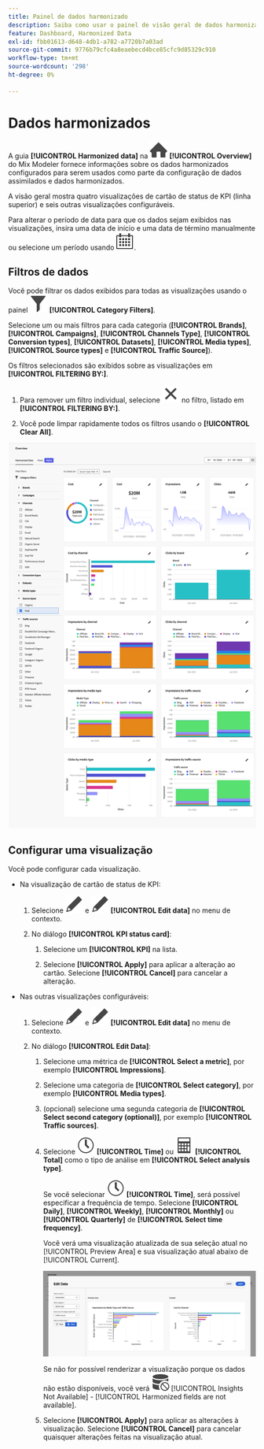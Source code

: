 ```yaml
---
title: Painel de dados harmonizado
description: Saiba como usar o painel de visão geral de dados harmonizados no Mix Modeler.
feature: Dashboard, Harmonized Data
exl-id: fbb01613-d648-4db1-a782-a7720b7a03ad
source-git-commit: 9776b79cfc4a8eaebecd4bce85cfc9d85329c910
workflow-type: tm+mt
source-wordcount: '298'
ht-degree: 0%

---
```


# Dados harmonizados

A guia **[!UICONTROL Harmonized data]** na ![Página inicial](/help/assets/icons/Home.svg) **[!UICONTROL Overview]** do Mix Modeler fornece informações sobre os dados harmonizados configurados para serem usados como parte da configuração de dados assimilados e dados harmonizados.

A visão geral mostra quatro visualizações de cartão de status de KPI (linha superior) e seis outras visualizações configuráveis.

Para alterar o período de data para que os dados sejam exibidos nas visualizações, insira uma data de início e uma data de término manualmente ou selecione um período usando ![Calendário](/help/assets/icons/Calendar.svg).

## Filtros de dados

Você pode filtrar os dados exibidos para todas as visualizações usando o painel ![Filtro](/help/assets/icons/Filter.svg) **[!UICONTROL Category Filters]**.

Selecione um ou mais filtros para cada categoria (**[!UICONTROL Brands]**, **[!UICONTROL Campaigns]**, **[!UICONTROL Channels Type]**, **[!UICONTROL Conversion types]**, **[!UICONTROL Datasets]**, **[!UICONTROL Media types]**, **[!UICONTROL Source types]** e **[!UICONTROL Traffic Source]**).

Os filtros selecionados são exibidos sobre as visualizações em **[!UICONTROL FILTERING BY:]**.

1. Para remover um filtro individual, selecione ![Fechar](/help/assets/icons/Close.svg) no filtro, listado em **[!UICONTROL FILTERING BY:]**.

1. Você pode limpar rapidamente todos os filtros usando o **[!UICONTROL Clear All]**.

![Visão geral dos dados harmonizados](/help/assets/harmonized-data-overview.png)


## Configurar uma visualização

Você pode configurar cada visualização.

* Na visualização de cartão de status de KPI:

   1. Selecione ![Editar](/help/assets/icons/Edit.svg) e ![Editar](/help/assets/icons/Edit.svg) **[!UICONTROL Edit data]** no menu de contexto.

   1. No diálogo **[!UICONTROL KPI status card]**:

      1. Selecione um **[!UICONTROL KPI]** na lista.

      1. Selecione **[!UICONTROL Apply]** para aplicar a alteração ao cartão. Selecione **[!UICONTROL Cancel]** para cancelar a alteração.

* Nas outras visualizações configuráveis:

   1. Selecione ![Editar](/help/assets/icons/Edit.svg) e ![Editar](/help/assets/icons/Edit.svg) **[!UICONTROL Edit data]** no menu de contexto.

   1. No diálogo **[!UICONTROL Edit Data]**:

      1. Selecione uma métrica de **[!UICONTROL Select a metric]**, por exemplo **[!UICONTROL Impressions]**.
      1. Selecione uma categoria de **[!UICONTROL Select category]**, por exemplo **[!UICONTROL Media types]**.
      1. (opcional) selecione uma segunda categoria de **[!UICONTROL Select second category (optional)]**, por exemplo **[!UICONTROL Traffic sources]**.
      1. Selecione ![Relógio](/help/assets/icons/Clock.svg) **[!UICONTROL Time]** ou ![Calculadora](/help/assets/icons/Calculator.svg) **[!UICONTROL Total]** como o tipo de análise em **[!UICONTROL Select analysis type]**.

         Se você selecionar ![Relógio](/help/assets/icons/Clock.svg) **[!UICONTROL Time]**, será possível especificar a frequência de tempo. Selecione **[!UICONTROL Daily]**, **[!UICONTROL Weekly]**, **[!UICONTROL Monthly]** ou **[!UICONTROL Quarterly]** de **[!UICONTROL Select time frequency]**.

         Você verá uma visualização atualizada de sua seleção atual no [!UICONTROL Preview Area] e sua visualização atual abaixo de [!UICONTROL Current].

         ![Editar widget de dados harmonizados](/help/assets/edit-harmonized-data-widget.png)

         Se não for possível renderizar a visualização porque os dados não estão disponíveis, você verá ![Erro de dados](/help/assets/icons/DataUnavailable.svg) [!UICONTROL Insights Not Available] - [!UICONTROL Harmonized fields are not available].

      1. Selecione **[!UICONTROL Apply]** para aplicar as alterações à visualização. Selecione **[!UICONTROL Cancel]** para cancelar quaisquer alterações feitas na visualização atual.
